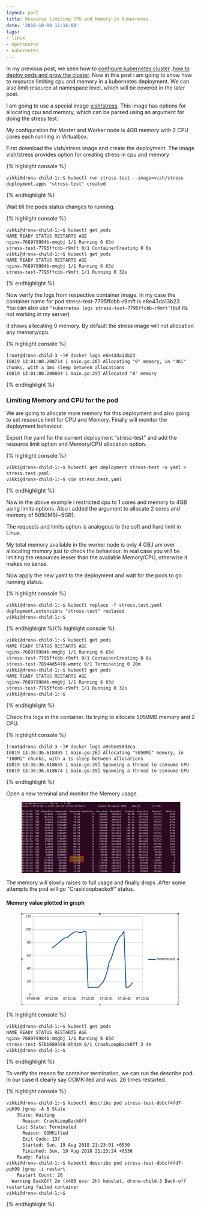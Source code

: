 ```yaml
---
layout: post
title: Resource limiting CPU and Memory in Kubernetes
date: '2018-10-08 12:16:00'
tags:
- linux
- opensource
- kubernetes
---
```


In my previous post, we seen how to [configure kubernetes cluster](/kubernetes-on-ubuntu-18-04-with-dashbaoard) ,[how to deploy pods and grow the cluster](/kubernetes-growing-the-cluster-with-centos-7-node/). Now in this post i am going to show how to resource limiting cpu and memory in a kubernetes deployment. We can also limit resource at namespace level, which will be covered in the later post.

I am going to use a special image [vish/stress](https://hub.docker.com/r/vish/stress/). This image has options for allocating cpu and memory, which can be parsed using an argument for doing the stress test.

My configuration for Master and Worker node is 4GB memory with 2 CPU cores each running in Virtualbox.

First download the vish/stress image and create the deployment. The image vish/stress provides option for creating stress in cpu and memory

{% highlight console %}

    vikki@drona-child-1:~$ kubectl run stress-test --image=vish/stress
    deployment.apps "stress-test" created

{% endhighlight %}

Wait till the pods status changes to running.

{% highlight console %}

    vikki@drona-child-1:~$ kubectl get pods
    NAME READY STATUS RESTARTS AGE
    nginx-768979984b-mmgbj 1/1 Running 6 65d
    stress-test-7795ffcbb-r9mft 0/1 ContainerCreating 0 6s
    vikki@drona-child-1:~$ kubectl get pods
    NAME READY STATUS RESTARTS AGE
    nginx-768979984b-mmgbj 1/1 Running 6 65d
    stress-test-7795ffcbb-r9mft 1/1 Running 0 32s

{% endhighlight %}

Now verify the logs from respective container image. In my case the container name for pod stress-test-7795ffcbb-r9mft is e8e43da13b23.  
You can also use `"kubernetes logs stress-test-7795ffcbb-r9mft"`(but its not working in my server)

It shows allocating 0 memory. By default the stress image will not allocation any memory/cpu.

{% highlight console %}

    [root@drona-child-3 ~]# docker logs e8e43da13b23
    I0819 13:01:00.200714 1 main.go:26] Allocating "0" memory, in "4Ki" chunks, with a 1ms sleep between allocations
    I0819 13:01:00.200804 1 main.go:29] Allocated "0" memory

{% endhighlight %}
### Limiting Memory and CPU for the pod

We are going to allocate more memory for this deployment and also going to set resource limit for CPU and Memory. Finally will monitor the deployment behaviour.

Export the yaml for the current deployment "stress-test" and add the resource limit option and Memory/CPU allocation option.

{% highlight console %}

    vikki@drona-child-1:~$ kubectl get deployment stress-test -o yaml > stress.test.yaml
    vikki@drona-child-1:~$ vim stress.test.yaml

{% endhighlight %}

Now in the above example i restricted cpu to 1 cores and memory to 4GB using limits options. Also i added the argument to allocate 2 cores and memory of 5050MB(~5GB).

The requests and limits option is analogous to the soft and hard limit in Linux.

My total memory available in the worker node is only 4 GB,I am over allocating memory just to check the behaviour. In real case you will be limiting the resources lesser than the available Memory/CPU, otherwise it makes no sense.

Now apply the new yaml to the deployment and wait for the pods to go running status.

{% highlight console %}

    vikki@drona-child-1:~$ kubectl replace -f stress.test.yaml 
    deployment.extensions "stress-test" replaced
    vikki@drona-child-1:~$ 

{% endhighlight %}{% highlight console %}

    vikki@drona-child-1:~$ kubectl get pods
    NAME READY STATUS RESTARTS AGE
    nginx-768979984b-mmgbj 1/1 Running 6 65d
    stress-test-7795ffcbb-r9mft 0/1 ContainerCreating 0 8s
    stress-test-78944d5478-wmmtc 0/1 Terminating 0 20m
    vikki@drona-child-1:~$ kubectl get pods
    NAME READY STATUS RESTARTS AGE
    nginx-768979984b-mmgbj 1/1 Running 6 65d
    stress-test-7795ffcbb-r9mft 1/1 Running 0 32s
    vikki@drona-child-1:~$ 

{% endhighlight %}

Check the logs in the container. Its trying to allocate 5050MB memory and 2 CPU.

{% highlight console %}

    [root@drona-child-3 ~]# docker logs a9ebee58d3ca
    I0819 13:36:36.618405 1 main.go:26] Allocating "5050Mi" memory, in "100Mi" chunks, with a 1s sleep between allocations
    I0819 13:36:36.618655 1 main.go:39] Spawning a thread to consume CPU
    I0819 13:36:36.618674 1 main.go:39] Spawning a thread to consume CPU

{% endhighlight %}

Open a new terminal and monitor the Memory usage.

<!--kg-card-begin: image--><figure class="kg-card kg-image-card"><img src="/content/images/2018/08/Screenshot-from-2018-08-19-19-12-37.png" class="kg-image" alt="Screenshot-from-2018-08-19-19-12-37"></figure><!--kg-card-end: image-->

The memory will slowly raises to full usage and finally drops .After some attempts the pod will go "Crashloopbackoff" status.

#### Memory value plotted in graph
<!--kg-card-begin: image--><figure class="kg-card kg-image-card"><img src="/content/images/2018/08/Screenshot-from-2018-08-19-20-40-03.png" class="kg-image" alt="Screenshot-from-2018-08-19-20-40-03"></figure><!--kg-card-end: image-->{% highlight console %}

    vikki@drona-child-1:~$ kubectl get pods
    NAME READY STATUS RESTARTS AGE
    nginx-768979984b-mmgbj 1/1 Running 6 65d
    stress-test-57bb689598-8h4zm 0/1 CrashLoopBackOff 3 4m
    vikki@drona-child-1:~$ 

{% endhighlight %}

To verify the reason for container termination, we can run the describe pod. In our case it clearly say OOMKilled and was &nbsp;26 times restarted.

{% highlight console %}

    vikki@drona-child-1:~$ kubectl describe pod stress-test-dbbcf4fd7-pqh99 |grep -A 5 State
        State: Waiting
          Reason: CrashLoopBackOff
        Last State: Terminated
          Reason: OOMKilled
          Exit Code: 137
          Started: Sun, 19 Aug 2018 21:23:01 +0530
          Finished: Sun, 19 Aug 2018 21:23:24 +0530
        Ready: False
    vikki@drona-child-1:~$ kubectl describe pod stress-test-dbbcf4fd7-pqh99 |grep -i restart
        Restart Count: 26
      Warning BackOff 2m (x480 over 2h) kubelet, drona-child-3 Back-off restarting failed container
    vikki@drona-child-1:~$ 

{% endhighlight %}